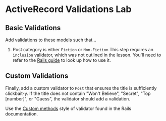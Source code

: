 # ActiveRecord Validations Lab

## Basic Validations

Add validations to these models such that...

<!-- 1. All authors have a name -->
<!-- 1. No two authors have the same name -->
<!-- 1. Author phone numbers are exactly ten digits -->
<!-- 1. All posts have a title
1. Post content is at least 250 characters long
1. Post summary is a maximum of 250 characters -->
1. Post category is either `Fiction` or `Non-Fiction`
   This step requires an `inclusion` validator, which was not outlined in the
   lesson. You'll need to refer to the [Rails guide][ar_validations] to look
   up how to use it.

## Custom Validations

Finally, add a custom validator to `Post` that ensures the title is
sufficiently clickbait-y. If the title does not contain "Won't Believe",
"Secret", "Top [number]", or "Guess", the validator should add a validation.

Use the [Custom methods][cm] style of validator found in the Rails documentation.

[ar_validations]: https://guides.rubyonrails.org/active_record_validations.html
[cm]: https://guides.rubyonrails.org/active_record_validations.html#custom-methods
